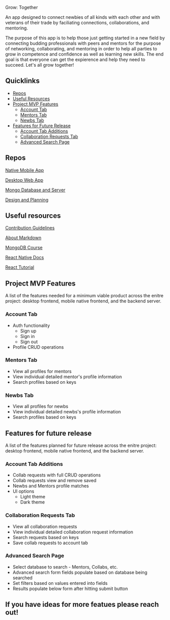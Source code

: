Grow: Together

An app designed to connect newbies of all kinds with each other and with veterans of their trade by faciliating connections, collaborations, and mentoring.

The purpose of this app is to help those just getting started in a new field by connecting budding professionals with peers and mentors for the purpose of networking, collaborating, and mentoring in order to help all parties to grow in competence and confidence as well as learning new skills.  The end goal is that everyone can get the expierence and help they need to succeed. Let's all grow together!

## Quicklinks

* [Repos](#repos)
* [Useful Resources](#useful-resources)
* [Project MVP Features](#project-mvp-features)
    * [Account Tab](#account-tab)
    * [Mentors Tab](#mentors-tab)
    * [Newbs Tab](#newbs-tab)
* [Features for Future Release](#features-for-future-release)
    * [Account Tab Additions](#account-tab-additions)
    * [Collaboration Requests Tab](#collaboration-requests-tab)
    * [Advanced Search Page](#advanced-search-page)

## Repos

[Native Mobile App](https://github.com/Grow-Together-app/frontend-react-native)

[Desktop Web App](https://github.com/Grow-Together-app/frontend-react-desktop)

[Mongo Database and Server](https://github.com/Grow-Together-app/backend-node-mongoDB)

[Design and Planning](https://github.com/Grow-Together-app/.github/blob/main/README.md)

## Useful resources

[Contribution Guidelines](https://github.com/Grow-Together/.github/blob/main/GENERAL-CONTRIBUTING.md)

[About Markdown](https://docs.github.com/github/writing-on-github/getting-started-with-writing-and-formatting-on-github/basic-writing-and-formatting-syntax)

[MongoDB Course](https://university.mongodb.com/learning_paths/developer)

[React Native Docs](https://reactnative.dev/docs/getting-started)

[React Tutorial](https://reactjs.org/tutorial/tutorial.html)

## Project MVP Features

A list of the features needed for a minimum viable product across the enitre project: desktop frontend, mobile native frontend, and the backend server.

### Account Tab

* Auth functionality
    * Sign up
    * Sign in
    * Sign out
* Profile CRUD operations

### Mentors Tab

* View all profiles for mentors
* View individual detailed mentor's profile information
* Search profiles based on keys

### Newbs Tab

* View all profiles for newbs
* View individual detailed newbs's profile information
* Search profiles based on keys

## Features for future release

A list of the features planned for future release across the enitre project: desktop frontend, mobile native frontend, and the backend server.

### Account Tab Additions

* Collab requests with full CRUD operations
* Collab requests view and remove saved
* Newbs and Mentors profile matches
* UI options
    * Light theme
    * Dark theme

### Collaboration Requests Tab

* View all collaboration requests
* View individual detailed collaboration request information
* Search requests based on keys
* Save collab requests to account tab

### Advanced Search Page

* Select database to search - Mentors, Collabs, etc.
* Advanced search form fields populate based on database being searched
* Set filters based on values entered into fields
* Results populate below form after hitting submit button

## If you have ideas for more featues please reach out!



